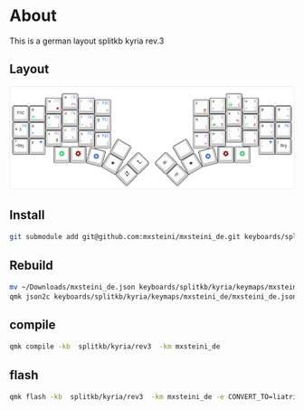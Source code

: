 # About

This is a german layout splitkb kyria rev.3

## Layout
![Alt text](kyria-mxsteini-2.png)

## Install
```bash
git submodule add git@github.com:mxsteini/mxsteini_de.git keyboards/splitkb/kyria/keymaps/mxsteini_de
```

## Rebuild

```bash
mv ~/Downloads/mxsteini_de.json keyboards/splitkb/kyria/keymaps/mxsteini_de/mxsteini_de.json
qmk json2c keyboards/splitkb/kyria/keymaps/mxsteini_de/mxsteini_de.json > keyboards/splitkb/kyria/keymaps/mxsteini_de/keymap.c
```

## compile
```bash
qmk compile -kb  splitkb/kyria/rev3  -km mxsteini_de
```

## flash
```bash
qmk flash -kb  splitkb/kyria/rev3  -km mxsteini_de -e CONVERT_TO=liatris
```
